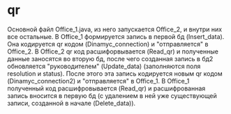 # qr
Основной файл Office_1.java, из него запускается Office_2, и внутри них все остальные. 
В Office_1 формируется запись в первой бд (Insert_data). Она кодируется qr кодом (Dinamyc_connection) и "отправляется" в Office_2. 
В Office_2 qr код расшифорвывается (Read_qr) и полученные данные заносятся во вторую бд, после чего созданная запись в бд2 обновляется "руководителем" (Update_data) (заполняются поля resolution  и status). После этого эта запись кодируется новым qr кодом (Dinamyc_connection2) и "отправляется" в Office_1.
В Office_1 полученный код расшифровывается (Read_qr) и расшифрованная запись вносится в первую бд (с удалением в ней уже существующей записи, созданной в начале (Delete_data)). 
